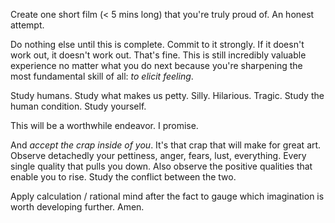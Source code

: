 Create one short film (< 5 mins long) that you're truly proud of. An honest attempt.

Do nothing else until this is complete. Commit to it strongly. If it doesn't work out, it doesn't work out. That's fine. This is still incredibly valuable experience no matter what you do next because you're sharpening the most fundamental skill of all: *to elicit feeling*.

Study humans. Study what makes us petty. Silly. Hilarious. Tragic. Study the human condition. Study yourself.

This will be a worthwhile endeavor. I promise.

And *accept the crap inside of you*. It's that crap that will make for great art. Observe detachedly your pettiness, anger, fears, lust, everything. Every single quality that pulls you down. Also observe the positive qualities that enable you to rise. Study the conflict between the two.

Apply calculation / rational mind after the fact to gauge which imagination is worth developing further. Amen.




